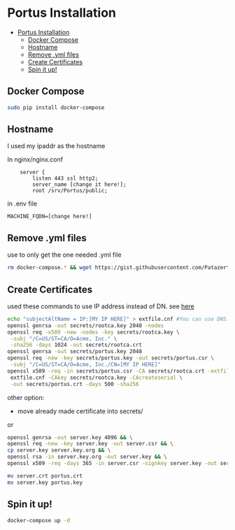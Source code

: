 # Portus Installation

- [Portus Installation](#Portus-Installation)
  - [Docker Compose](#Docker-Compose)
  - [Hostname](#Hostname)
  - [Remove .yml files](#Remove-yml-files)
  - [Create Certificates](#Create-Certificates)
  - [Spin it up!](#Spin-it-up)



## Docker Compose

```bash
sudo pip install docker-compose
```

## Hostname

I used my ipaddr as the hostname 

In nginx/nginx.conf 
```
    server {
        listen 443 ssl http2;
        server_name [change it here!];
        root /srv/Portus/public;        
```

in .env file 

    MACHINE_FQDN=[change here!]

## Remove .yml files 

use to only get the one needed .yml file

```bash
rm docker-compose.* && wget https://gist.githubusercontent.com/Patazerty/d05652294d5874eddf192c9b633751ee/raw/6bf4ac6ba14192a1fe5c337494ab213200dd076e/docker-compose.yml
```

## Create Certificates 
used these commands to use IP address instead of DN. see [here](https://www.objectif-libre.com/en/blog/2018/06/11/self-hosting-a-secure-docker-registry-with-portus/) 
```bash
echo "subjectAltName = IP:[MY IP HERE]" > extfile.cnf #You can use DNS:domain.tld too
openssl genrsa -out secrets/rootca.key 2048 -nodes
openssl req -x509 -new -nodes -key secrets/rootca.key \
 -subj "/C=US/ST=CA/O=Acme, Inc." \
 -sha256 -days 1024 -out secrets/rootca.crt
openssl genrsa -out secrets/portus.key 2048
openssl req -new -key secrets/portus.key -out secrets/portus.csr \
 -subj "/C=US/ST=CA/O=Acme, Inc./CN=[MY IP HERE]"
openssl x509 -req -in secrets/portus.csr -CA secrets/rootca.crt -extfile \
 extfile.cnf -CAkey secrets/rootca.key -CAcreateserial \
 -out secrets/portus.crt -days 500 -sha256 
```

other option:
- move already made certificate into secrets/ 

or 

```bash 
openssl genrsa -out server.key 4096 && \
openssl req -new -key server.key -out server.csr && \
cp server.key server.key.org && \
openssl rsa -in server.key.org -out server.key && \
openssl x509 -req -days 365 -in server.csr -signkey server.key -out server.crt && \

mv server.crt portus.crt
mv server.key portus.key
```

## Spin it up! 

```bash
docker-compose up -d
```
